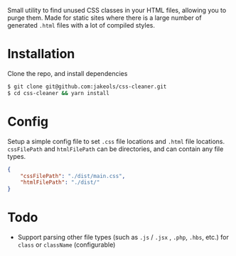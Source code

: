 Small utility to find unused CSS classes in your HTML files, allowing you to purge them. Made for static sites where there is a large number of generated `.html` files with a lot of compiled styles. 

# Installation
Clone the repo, and install dependencies
```bash
$ git clone git@github.com:jakeols/css-cleaner.git
$ cd css-cleaner && yarn install
```

# Config
Setup a simple config file to set `.css` file locations and `.html` file locations. `cssFilePath` and `htmlFilePath` can be directories, and can contain any file types. 

```json
{
    "cssFilePath": "./dist/main.css",
    "htmlFilePath": "./dist/"
}
```
# Todo
- Support parsing other file types (such as `.js` / `.jsx` , `.php`, `.hbs`, etc.) for `class` or `className` (configurable)
